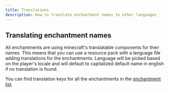 ```yaml
---
title: Translations
description: How to translate enchantment names to other languages
---
```


## Translating enchantment names

All enchantments are using minecraft's translatable components for their names. This means that you can use a resource
pack with a language file adding translations for the enchantments. Language will be picked based on the player's locale
and will default to capitalized default name in english if no translation is found.

You can find translation keys for all the enchantments in the [enchantment list](/documentation/enchant-list/).
